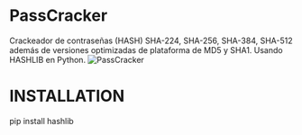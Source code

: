 # PassCracker
Crackeador de contraseñas (HASH) SHA-224, SHA-256, SHA-384, SHA-512 además de versiones optimizadas de plataforma de MD5 y SHA1. Usando HASHLIB en Python.
<img src="https://i.imgur.com/9a9viBJ.png" title="PassCracker">
# INSTALLATION
pip install hashlib
